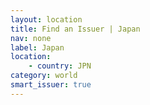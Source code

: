 ```yaml
---
layout: location
title: Find an Issuer | Japan
nav: none
label: Japan
location:
    - country: JPN
category: world
smart_issuer: true
---
```

